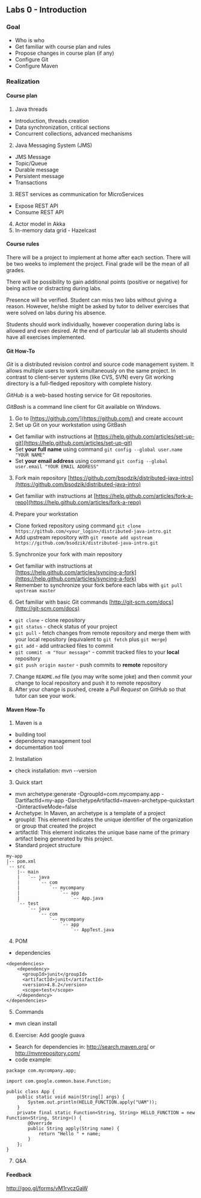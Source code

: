 ## Labs 0 - Introduction ##

### Goal ###
- Who is who
- Get familiar with course plan and rules
- Propose changes in course plan (if any)
- Configure Git
- Configure Maven


### Realization ###

#### Course plan ####

1. Java threads
  - Introduction, threads creation
  - Data synchronization, critical sections
  - Concurrent collections, advanced mechanisms
2. Java Messaging System (JMS)
  - JMS Message
  - Topic/Queue
  - Durable message
  - Persistent message
  - Transactions
3. REST services as communication for MicroServices
  - Expose REST API
  - Consume REST API
4. Actor model in Akka
5. In-memory data grid - Hazelcast

#### Course rules ####
There will be a project to implement at home after each section. There will be two weeks to implement the project. Final grade will be the mean of all grades.

There will be possibility to gain additional points (positive or negative) for being active or distracting during labs.

Presence will be verified. Student can miss two labs without giving a reason. However, he/she might be asked by tutor to deliver exercises that were solved on labs during his absence.

Students should work individually, however cooperation during labs is allowed and even desired. At the end of particular lab all students should have all exercises implemented.

#### Git How-To ####
*Git* is a distributed revision control and source code management system. It allows multiple users to work simultaneously on the same project. In contrast to client-server systems (like CVS, SVN) every Git working directory is a full-fledged repository with complete history.

*GitHub* is a web-based hosting service for Git repositories.

*GitBash* is a command line client for Git available on Windows.

1. Go to [https://github.com/](https://github.com/) and create account
2. Set up Git on your workstation using GitBash
  - Get familiar with instructions at [https://help.github.com/articles/set-up-git](https://help.github.com/articles/set-up-git)
  - Set **your full name** using command
    `git config --global user.name "YOUR NAME"`
  - Set **your email address** using command
    `git config --global user.email "YOUR EMAIL ADDRESS"`
3. Fork main repository [https://github.com/bsodzik/distributed-java-intro](https://github.com/bsodzik/distributed-java-intro)
  - Get familiar with instructions at [https://help.github.com/articles/fork-a-repo](https://help.github.com/articles/fork-a-repo)
4. Prepare your workstation
  - Clone forked repository using command `git clone https://github.com/<your_login>/distributed-java-intro.git`
  - Add upstream repository with `git remote add upstream https://github.com/bsodzik/distributed-java-intro.git`
5. Synchronize your fork with main repository
  - Get familiar with instructions at [https://help.github.com/articles/syncing-a-fork](https://help.github.com/articles/syncing-a-fork)
  - Remember to synchronize your fork before each labs with
    `git pull upstream master`
6. Get familiar with basic Git commands [http://git-scm.com/docs](http://git-scm.com/docs)
  - `git clone` - clone repository
  - `git status` - check status of your project
  - `git pull` - fetch changes from remote repository and merge them with your local repository (equivalent to `git fetch` plus `git merge`)
  - `git add` - add untracked files to commit
  - `git commit -m "Your message"` - commit tracked files to your **local** repository
  - `git push origin master` - push commits to **remote** repository 
7. Change `README.md` file (you may write some joke) and then commit your change to local repository and push it to remote repository
8. After your change is pushed, create a *Pull Request* on GitHub so that tutor can see your work.

#### Maven How-To ####
1. Maven is a
  - building tool
  - dependency management tool
  - documentation tool
2. Installation
  - check installation: mvn --version
3. Quick start
  - mvn archetype:generate -DgroupId=com.mycompany.app -DartifactId=my-app -DarchetypeArtifactId=maven-archetype-quickstart -DinteractiveMode=false
  - Archetype: In Maven, an archetype is a template of a project 
  - groupId: This element indicates the unique identifier of the organization or group that created the project
  - artifactId: This element indicates the unique base name of the primary artifact being generated by this project.
  - Standard project structure
  ```
  my-app
  |-- pom.xml
  `-- src
      |-- main
      |   `-- java
      |       `-- com
      |           `-- mycompany
      |               `-- app
      |                   `-- App.java
      `-- test
          `-- java
              `-- com
                  `-- mycompany
                      `-- app
                          `-- AppTest.java
  ```
4. POM
  - dependencies
  ```
  <dependencies>
      <dependency>
        <groupId>junit</groupId>
        <artifactId>junit</artifactId>
        <version>4.8.2</version>
        <scope>test</scope>
      </dependency>
  </dependencies>
  ```
5. Commands
  - mvn clean install
6. Exercise: Add google guava
  - Search for dependencies in: http://search.maven.org/ or http://mvnrepository.com/
  - code example:
  ```
  package com.mycompany.app;

  import com.google.common.base.Function;

  public class App {
      public static void main(String[] args) {
          System.out.println(HELLO_FUNCTION.apply("UAM"));
      }
      private final static Function<String, String> HELLO_FUNCTION = new Function<String, String>() {
          @Override
          public String apply(String name) {
              return "Hello " + name;
          }
      };
  }
  ```
7. Q&A

#### Feedback ####
http://goo.gl/forms/vM1rvczGaW

